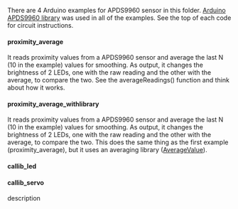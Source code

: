 There are 4 Arduino examples for APDS9960 sensor in this folder.
[Arduino APDS9960 library](https://www.arduino.cc/en/Reference/ArduinoAPDS9960) was used in all of the examples.
See the top of each code for circuit instructions.

#### proximity_average
It reads proximity values from a APDS9960 sensor and average the last N (10 in the example) values for smoothing.
As output, it changes the brightness of 2 LEDs, one with the raw reading and the other with the average, to compare the two.
See the averageReadings() function and think about how it works.

#### proximity_average_withlibrary
It reads proximity values from a APDS9960 sensor and average the last N (10 in the example) values for smoothing.
As output, it changes the brightness of 2 LEDs, one with the raw reading and the other with the average, to compare the two.
This does the same thing as the first example (proximity_average), but it uses an averaging library ([AverageValue](https://www.arduino.cc/reference/en/libraries/averagevalue/)).

#### callib_led


#### callib_servo
description

